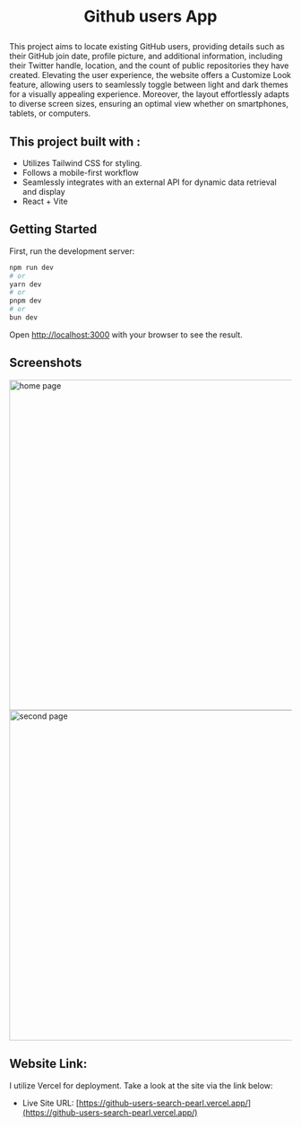 # <p align="center">Github users App </p>

This project aims to locate existing GitHub users, providing details such as their GitHub join date, profile picture, and additional information, including their Twitter handle, location, and the count of public repositories they have created.
Elevating the user experience, the website offers a Customize Look feature, allowing users to seamlessly toggle between light and dark themes for a visually appealing experience. Moreover, the layout effortlessly adapts to diverse screen sizes, ensuring an optimal view whether on smartphones, tablets, or computers.

## This project built with : 

- Utilizes Tailwind CSS for styling.
- Follows a mobile-first workflow
- Seamlessly integrates with an external API for dynamic data retrieval and display
- React + Vite

## Getting Started

First, run the development server:

```bash
npm run dev
# or
yarn dev
# or
pnpm dev
# or
bun dev
```

Open [http://localhost:3000](http://localhost:3000) with your browser to see the result.

## Screenshots
<img width="589" alt="home page" src="https://github.com/HananeEL-2023/githubUsersSearch/assets/57252797/9869ceb4-9fc7-43b0-85a2-139993176f99">
<img width="589" alt="second page" src="https://github.com/HananeEL-2023/githubUsersSearch/assets/57252797/ff8bcf5a-234c-4848-8f2f-b4d8a37daff4">

## Website Link:

I utilize Vercel for deployment. Take a look at the site via the link below:
- Live Site URL: [https://github-users-search-pearl.vercel.app/](https://github-users-search-pearl.vercel.app/)
